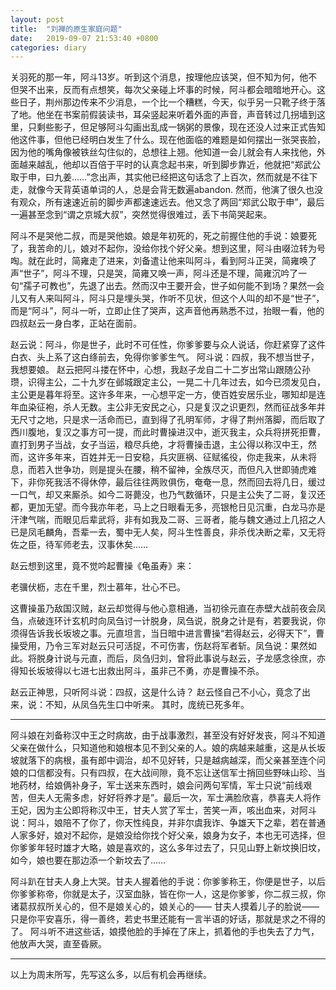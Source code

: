 ```yaml
---
layout: post
title:  "刘禅的原生家庭问题"
date:   2019-09-07 21:53:40 +0800
categories: diary
---
```


关羽死的那一年，阿斗13岁。听到这个消息，按理他应该哭，但不知为何，他不但哭不出来，反而有点想笑，每次父亲碰上坏事的时候，阿斗都会暗暗地开心。这些日子，荆州那边传来不少消息，一个比一个糟糕，今天，似乎另一只靴子终于落了地。他坐在书案前假装读书，耳朵竖起来听着外面的声音，声音转过几拐墙到这里，只剩些影子，但足够阿斗勾画出乱成一锅粥的景像，现在还没人过来正式告知他这件事，但他已经明白发生了什么。现在他面临的难题是如何摆出一张哭丧脸，因为他的嘴角像被铁丝勾住似的，总想往上翘。他知道一会儿就会有人来找他，外面越来越乱，他却以百倍于平时的认真念起书来，听到脚步靠近，他就把“郑武公取于申，曰九姜……”念出声，其实他已经把这句话念了上百次，然而就是不往下走，就像今天背英语单词的人，总是会背无数遍abandon. 然而，他演了很久也没有观众，所有速速近前的脚步声都速速远去。他又念了两回“郑武公取于申”，最后一遍甚至念到“谓之京城大叔”，突然觉得很难过，丢下书简哭起来。

阿斗不是哭他二叔，而是哭他娘。娘是年初死的，死之前握住他的手说：娘要死了，我苦命的儿，娘对不起你，没给你找个好父亲。想到这里，阿斗由啜泣转为号啕。就在此时，简雍走了进来，刘备遣让他来叫阿斗，看到阿斗正哭，简雍唤了声“世子”，阿斗不理，只是哭，简雍又唤一声，阿斗还是不理，简雍沉吟了一句“孺子可教也”，先退了出去。然而汉中王要开会，世子如何能不到场？果然一会儿又有人来叫阿斗，阿斗只是埋头哭，作听不见状，但这个人叫的却不是“世子”，而是“阿斗”，阿斗一听，立即止住了哭声，这声音他再熟悉不过，抬眼一看，他的四叔赵云一身白孝，正站在面前。

赵云说：阿斗，你是世子，此时不可任性，你爹爹要与众人说话，你赶紧穿了这件白衣、头上系了这白绦前去，免得你爹爹生气。
阿斗说：四叔，我不想当世子，我想要娘。
赵云把阿斗搂在怀中，心想，我赵子龙自二十二岁出常山跟随公孙瓒，识得主公，二十九岁在邺城跟定主公，一晃二十几年过去，如今已须发见白，主公更是暮年将至。这许多年来，一心想平定一方，使百姓安居乐业，哪知却是连年血染征袍，杀人无数。主公非无安民之心，只是复汉之识更烈，然而征战多年并无尺寸之地，只是求一活命而已，直到得了孔明军师，才得了荆州落脚，而后取了西川腹地，复汉之事方可一提，而此时曹操进汉中，逝灭我主，众兵将拼死拒曹，直打到男子当战，女子当运，粮尽兵绝，才将曹操击退，主公得以称汉中王，然而，这许多年来，百姓并无一日安稳，兵灾匪祸、征赋徭役，你走我来，从未将息，而若入世争功，则是提头在腰，稍不留神，全族尽灭，而但凡入世即骑虎难下，非你死我活不得休停，最后往往两败俱伤，奄奄一息，然而回去将几日，缓过一口气，却又来厮杀。如今二哥薨没，也乃气数循环，只是主公失了二哥，复汉还都，更加无望。而今我亦年老，马上之日眼看无多，亮银枪日见沉重，白龙马亦是汗津气喘，而眼见后辈武将，非有如我及二哥、三哥者，能与魏文通过上几招之人已是凤毛麟角，吾辈一去，蜀中无人矣，阿斗生性善良，非杀伐决断之辈，又无将佐之臣，待军师老去，汉事休矣……

赵云想到这里，竟不觉吟起曹操《龟虽寿》来：

老骥伏枥，志在千里，烈士慕年，壮心不已。

这曹操虽乃敌国汉贼，赵云却觉得与他心意相通，当初徐元直在赤壁大战前夜会凤刍，点破连环计玄机时向凤刍讨一计脱身，凤刍说，脱身之计是有，若要我说，你须得告诉我长坂坡之事。元直坦言，当日暗中进言曹操“若得赵云，必得天下”，曹操受用，乃令三军对赵云只可活捉，不可伤害，伤赵将军者斩。凤刍说：果然如此。将脱身计说与元直，而后，凤刍归刘，曾将此事说与赵云，子龙感念徐庶，亦得知长坂坡得以七进七出救出阿斗，虽非己不勇，亦是曹操不杀。

赵云正神思，只听阿斗说：四叔，这是什么诗？
赵云怪自己不小心，竟念了出来，说：不知，从凤刍先生口中听来。
其时，庞统已死多年。

----

阿斗娘在刘备称汉中王之时病故，由于战事激烈，甚至没有好好发丧，阿斗不知道父亲在做什么，只知道他和娘根本见不到父亲的人。娘的病越来越重，这是从长坂坡就落下的病根，虽有郎中调治，却不见好转，只是越病越深，而父亲甚至连个问娘的口信都没有。只有四叔，在大战间隙，竟不忘让送信军士捎回些野味山珍、当地药材，给娘俩补身子，军士送来东西时，娘会问两句军情，军士只说“前线艰苦，但夫人无需多虑，好好将养才是”。最后一次，军士满脸欣喜，恭喜夫人将作王妃，因为主公即将称汉中王，甘夫人赏了军士，苦笑一声，咳出血来，对阿斗说：阿斗，娘陪不了你了，你天性纯良，并非尔虞我诈、争雄天下之辈，若在普通人家多好，娘对不起你，是娘没给你找个好父亲，娘身为女子，本也无可选择，但你爹爹年轻时雄才大略，娘是喜欢的，这么多年过去了，只见山野上新坟换旧坟，如今，娘也要在那边添一个新坟去了……

阿斗趴在甘夫人身上大哭。甘夫人握着他的手说：你爹爹称王，你便是世子，以后你爹爹称帝，你就是太子，汉室血脉，皆在你一人，这是你爹爹，你二叔三叔，你诸葛叔叔所关心的，但不是娘关心的，娘关心的——
甘夫人摸着儿子的脸说——
只是你平安喜乐，得一善终，若史书里还能有一言半语的好话，那就是求之不得的了。
阿斗听不进这些话，娘摸他脸的手掉在了床上，抓着他的手也失去了力气，他放声大哭，直至昏厥。

----

以上为周末所写，先写这么多，以后有机会再继续。

